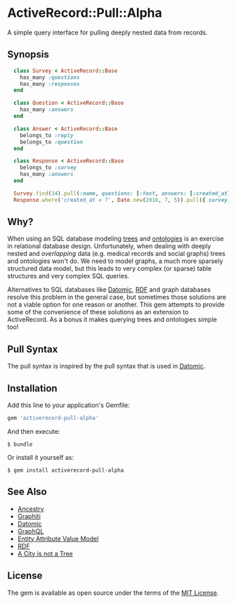# ActiveRecord::Pull::Alpha

A simple query interface for pulling deeply nested data from records.

## Synopsis

```ruby
  class Survey < ActiveRecord::Base
    has_many :questions
    has_many :responses
  end

  class Question < ActiveRecord::Base
    has_many :answers
  end

  class Answer < ActiveRecord::Base
    belongs_to :reply
    belongs_to :question
  end

  class Response < ActiveRecord::Base
    belongs_to :survey
    has_many :answers
  end

  Survey.find(34).pull(:name, questions: [:text, answers: [:created_at]])
  Response.where('created_at < ?', Date.new(2018, 7, 5)).pull({ survey: :name }, { answers: :value }) 
```

## Why?

When using an SQL database modeling [trees][tree] and [ontologies][ontology] is an exercise in relational database design.
Unfortunately, when dealing with deeply nested and *overlapping* data (e.g. medical records and social graphs)
trees and ontologies won't do. We need to model graphs, a much more sparsely structured data model, but
this leads to very complex (or sparse) table structures and very complex SQL queries.

Alternatives to SQL databases like [Datomic][datomic], [RDF][rdf] and graph databases resolve this problem in the general case,
but sometimes those solutions are not a viable option for one reason or another. This gem attempts to provide some of the
convenience of these solutions as an extension to ActiveRecord. As a bonus it makes querying trees and ontologies simple too!

## Pull Syntax

The pull syntax is inspired by the pull syntax that is used in [Datomic][datomic-pull].

## Installation

Add this line to your application's Gemfile:

```ruby
gem 'activerecord-pull-alpha'
```

And then execute:

    $ bundle

Or install it yourself as:

    $ gem install activerecord-pull-alpha

## See Also

- [Ancestry](https://github.com/stefankroes/ancestry)
- [Graphiti](https://www.graphiti.dev/)
- [Datomic][datomic]
- [GraphQL](https://graphql.org/)
- [Entity Attribute Value Model][eav-model]
- [RDF][rdf]
- [A City is not a Tree](https://www.patternlanguage.com/archive/cityisnotatree.html)

## License

The gem is available as open source under the terms of the [MIT License](https://opensource.org/licenses/MIT).

[datomic]: https://www.datomic.com/
[datomic-pull]: https://docs.datomic.com/on-prem/pull.html
[eav-model]: https://en.wikipedia.org/wiki/Entity%E2%80%93attribute%E2%80%93value_model
[rdf]: https://en.wikipedia.org/wiki/Resource_Description_Framework
[tree]: https://en.wikipedia.org/wiki/Tree_(data_structure)
[graph]: https://en.wikipedia.org/wiki/Graph_(abstract_data_type)
[ontology]: https://en.wikipedia.org/wiki/Ontology_(information_science)
